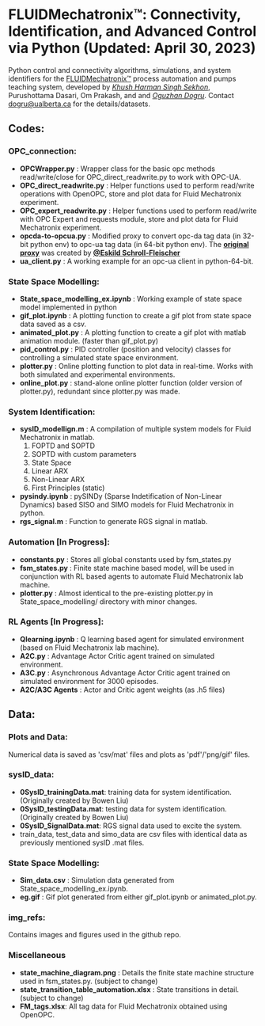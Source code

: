 # FLUIDMechatronix™: Connectivity, Identification, and Advanced Control via Python (Updated: April 30, 2023)

Python control and connectivity algorithms, simulations, and system identifiers for the [FLUIDMechatronix™](https://www.turbinetechnologies.com/educational-lab-products/pump-lab-with-automation) process automation and pumps teaching system, developed by [_Khush Harman Singh Sekhon_](https://github.com/ginni0002), Purushottama Dasari, Om Prakash, and and [_Oguzhan Dogru_](https://github.com/oguzhan-dogru). Contact [dogru@ualberta.ca](mailto:dogru@ualberta.ca?subject=[GitHub]%20Fluid%20Mechatronix) for the details/datasets.

## Codes: 

### OPC_connection:
  - **OPCWrapper.py** : Wrapper class for the basic opc methods read/write/close for OPC_direct_readwrite.py to work with OPC-UA.
  - **OPC_direct_readwrite.py** : Helper functions used to perform read/write operations with OpenOPC, store and plot data for Fluid Mechatronix experiment.
  - **OPC_expert_readwrite.py** : Helper functions used to perform read/write with OPC Expert and requests module, store and plot data for Fluid Mechatronix experiment.
  - **opcda-to-opcua.py** : Modified proxy to convert opc-da tag data (in 32-bit python env) to opc-ua tag data (in 64-bit python env). The [**original proxy**](http://courses.compute.dtu.dk/02619/software/opcda_to_opcua.py) was created by [**@Eskild Schroll-Fleischer**](https://github.com/eskildsf)
  - **ua_client.py** : A working example for an opc-ua client in python-64-bit.

### State Space Modelling:
  - **State_space_modelling_ex.ipynb** : Working example of state space model implemented in python
  - **gif_plot.ipynb** : A plotting function to create a gif plot from state space data saved as a csv.
  - **animated_plot.py** : A plotting function to create a gif plot with matlab animation module. (faster than gif_plot.py)
  - **pid_control.py** : PID controller (position and velocity) classes for controlling a simulated state space environment.
  - **plotter.py** : Online plotting function to plot data in real-time. Works with both simulated and experimental environments.
  - **online_plot.py** : stand-alone online plotter function (older version of plotter.py), redundant since plotter.py was made.

### System Identification:
  - **sysID_modellign.m** : A compilation of multiple system models for Fluid Mechatronix in matlab.
    1. FOPTD and SOPTD 
    2. SOPTD with custom parameters
    3. State Space 
    4. Linear ARX
    5. Non-Linear ARX
    6. First Principles (static)
  - **pysindy.ipynb** : pySINDy (Sparse Indetification of Non-Linear Dynamics) based SISO and SIMO models for Fluid Mechatronix in python.
  - **rgs_signal.m** : Function to generate RGS signal in matlab.

### Automation [In Progress]:
  - **constants.py** : Stores all global constants used by fsm_states.py
  - **fsm_states.py** : Finite state machine based model, will be used in conjunction with RL based agents to automate Fluid Mechatronix lab machine.
  - **plotter.py** : Almost identical to the pre-existing plotter.py in State_space_modelling/ directory with minor changes.

### RL Agents [In Progress]:
  - **Qlearning.ipynb** : Q learning based agent for simulated environment (based on Fluid Mechatronix lab machine).
  - **A2C.py** : Advantage Actor Critic agent trained on simulated environment.
  - **A3C.py** : Asynchronous Advantage Actor Critic agent trained on simulated environment for 3000 episodes.
  - **A2C/A3C Agents** : Actor and Critic agent weights (as .h5 files)
## Data:

### Plots and Data:

Numerical data is saved as 'csv/mat' files and plots as 'pdf'/'png/gif' files.

### sysID_data:
  - **0SysID_trainingData.mat**: training data for system identification. (Originally created by Bowen Liu)
  - **0SysID_testingData.mat**: testing data for system identification. (Originally created by Bowen Liu)
  - **0SysID_SignalData.mat**: RGS signal data used to excite the system. 
  - train_data, test_data and simo_data are csv files with identical data as previously mentioned sysID .mat files.
  
### State Space Modelling:
  - **Sim_data.csv** : Simulation data generated from State_space_modelling_ex.ipynb.
  - **eg.gif** : Gif plot generated from either gif_plot.ipynb or animated_plot.py.
  
### img_refs:
Contains images and figures used in the github repo.

### Miscellaneous 
  - **state_machine_diagram.png** : Details the finite state machine structure used in fsm_states.py. (subject to change)
  - **state_transition_table_automation.xlsx** : State transitions in detail. (subject to change)
  - **FM_tags.xlsx**: All tag data for Fluid Mechatronix obtained using OpenOPC.
